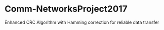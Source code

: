 # Comm-NetworksProject2017
Enhanced CRC Algorithm with Hamming correction for reliable data transfer
